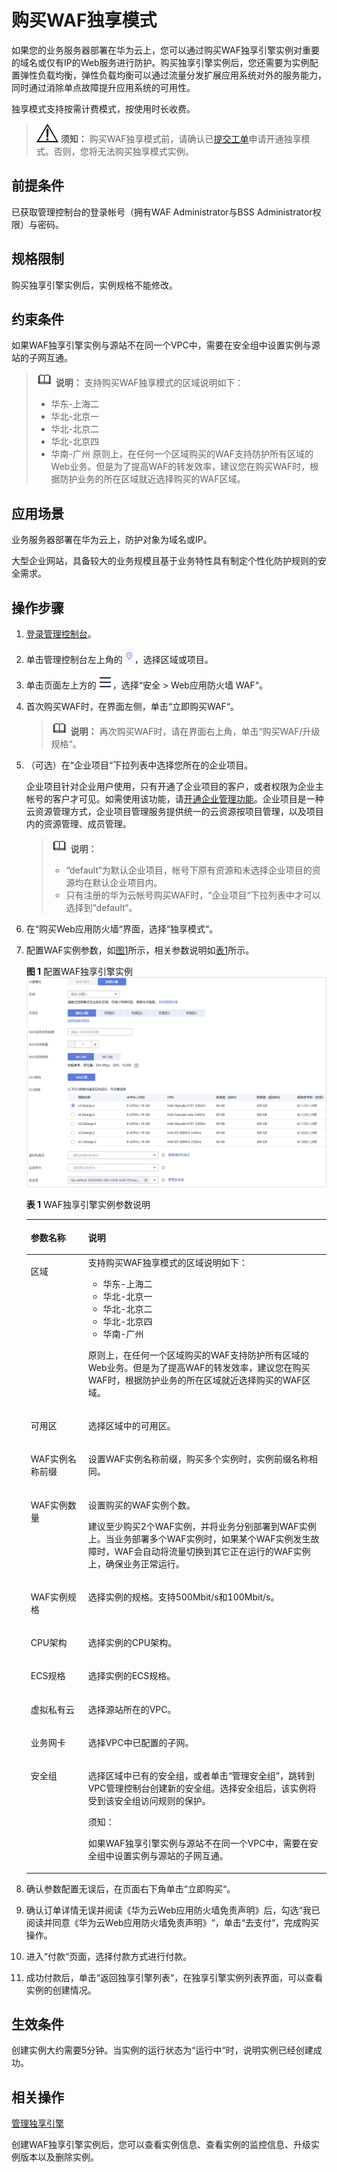 # 购买WAF独享模式<a name="waf_01_0248"></a>

如果您的业务服务器部署在华为云上，您可以通过购买WAF独享引擎实例对重要的域名或仅有IP的Web服务进行防护。购买独享引擎实例后，您还需要为实例配置弹性负载均衡，弹性负载均衡可以通过流量分发扩展应用系统对外的服务能力，同时通过消除单点故障提升应用系统的可用性。

独享模式支持按需计费模式，按使用时长收费。

>![](public_sys-resources/icon-notice.gif) **须知：** 
>购买WAF独享模式前，请确认已[提交工单](https://support.huaweicloud.com/usermanual-ticket/zh-cn_topic_0127038618.html)申请开通独享模式。否则，您将无法购买独享模式实例。

## 前提条件<a name="zh-cn_topic_0110861189_section5331623210436"></a>

已获取管理控制台的登录帐号（拥有WAF Administrator与BSS Administrator权限）与密码。

## 规格限制<a name="section13957152112182"></a>

购买独享引擎实例后，实例规格不能修改。

## 约束条件<a name="section1753081119317"></a>

如果WAF独享引擎实例与源站不在同一个VPC中，需要在安全组中设置实例与源站的子网互通。

>![](public_sys-resources/icon-note.gif) **说明：** 
>支持购买WAF独享模式的区域说明如下：
>-   华东-上海二
>-   华北-北京一
>-   华北-北京二
>-   华北-北京四
>-   华南-广州
>原则上，在任何一个区域购买的WAF支持防护所有区域的Web业务。但是为了提高WAF的转发效率，建议您在购买WAF时，根据防护业务的所在区域就近选择购买的WAF区域。

## 应用场景<a name="section1828463910329"></a>

业务服务器部署在华为云上，防护对象为域名或IP。

大型企业网站，具备较大的业务规模且基于业务特性具有制定个性化防护规则的安全需求。

## 操作步骤<a name="section107981217568"></a>

1.  [登录管理控制台](https://console.huaweicloud.com/?locale=zh-cn)。
2.  单击管理控制台左上角的![](figures/icon-region.jpg)，选择区域或项目。
3.  单击页面左上方的![](figures/icon-Service.png)，选择“安全  \>  Web应用防火墙 WAF“。
4.  首次购买WAF时，在界面左侧，单击“立即购买WAF“。

    >![](public_sys-resources/icon-note.gif) **说明：** 
    >再次购买WAF时，请在界面右上角，单击“购买WAF/升级规格“。

5.  （可选）在“企业项目“下拉列表中选择您所在的企业项目。

    企业项目针对企业用户使用，只有开通了企业项目的客户，或者权限为企业主帐号的客户才可见。如需使用该功能，请[开通企业管理功能](https://support.huaweicloud.com/usermanual-em/em_am_0008.html)。企业项目是一种云资源管理方式，企业项目管理服务提供统一的云资源按项目管理，以及项目内的资源管理、成员管理。

    >![](public_sys-resources/icon-note.gif) **说明：** 
    >-   “default“为默认企业项目，帐号下原有资源和未选择企业项目的资源均在默认企业项目内。
    >-   只有注册的华为云帐号购买WAF时，“企业项目“下拉列表中才可以选择到“default“。

6.  在“购买Web应用防火墙“界面，选择“独享模式“。
7.  配置WAF实例参数，如[图1](#zh-cn_topic_0110861189_fig5029231715163)所示，相关参数说明如[表1](#zh-cn_topic_0161005736_table4295843716304)所示。

    **图 1**  配置WAF独享引擎实例<a name="zh-cn_topic_0110861189_fig5029231715163"></a>  
    ![](figures/配置WAF独享引擎实例.png "配置WAF独享引擎实例")

    **表 1**  WAF独享引擎实例参数说明

    <a name="zh-cn_topic_0161005736_table4295843716304"></a>
    <table><thead align="left"><tr id="zh-cn_topic_0161005736_row4338993216304"><th class="cellrowborder" valign="top" width="19.139999999999997%" id="mcps1.2.3.1.1"><p id="zh-cn_topic_0161005736_p2492361616304"><a name="zh-cn_topic_0161005736_p2492361616304"></a><a name="zh-cn_topic_0161005736_p2492361616304"></a>参数名称</p>
    </th>
    <th class="cellrowborder" valign="top" width="80.86%" id="mcps1.2.3.1.2"><p id="zh-cn_topic_0161005736_p554697916304"><a name="zh-cn_topic_0161005736_p554697916304"></a><a name="zh-cn_topic_0161005736_p554697916304"></a>说明</p>
    </th>
    </tr>
    </thead>
    <tbody><tr id="row1135781814514"><td class="cellrowborder" valign="top" width="19.139999999999997%" headers="mcps1.2.3.1.1 "><p id="p17358418175111"><a name="p17358418175111"></a><a name="p17358418175111"></a>区域</p>
    </td>
    <td class="cellrowborder" valign="top" width="80.86%" headers="mcps1.2.3.1.2 "><div class="p" id="p1317112103519"><a name="p1317112103519"></a><a name="p1317112103519"></a>支持购买WAF独享模式的区域说明如下：<a name="ul1014432613519"></a><a name="ul1014432613519"></a><ul id="ul1014432613519"><li>华东-上海二</li><li>华北-北京一</li><li>华北-北京二</li><li>华北-北京四</li><li>华南-广州</li></ul>
    </div>
    <p id="p378413583591"><a name="p378413583591"></a><a name="p378413583591"></a>原则上，在任何一个区域购买的WAF支持防护所有区域的Web业务。但是为了提高WAF的转发效率，建议您在购买WAF时，根据防护业务的所在区域就近选择购买的WAF区域。</p>
    </td>
    </tr>
    <tr id="row16462181515576"><td class="cellrowborder" valign="top" width="19.139999999999997%" headers="mcps1.2.3.1.1 "><p id="p1446316152570"><a name="p1446316152570"></a><a name="p1446316152570"></a>可用区</p>
    </td>
    <td class="cellrowborder" valign="top" width="80.86%" headers="mcps1.2.3.1.2 "><p id="p34631315145718"><a name="p34631315145718"></a><a name="p34631315145718"></a>选择区域中的可用区。</p>
    </td>
    </tr>
    <tr id="zh-cn_topic_0161005736_row3896937416304"><td class="cellrowborder" valign="top" width="19.139999999999997%" headers="mcps1.2.3.1.1 "><p id="zh-cn_topic_0161005736_p43233810163143"><a name="zh-cn_topic_0161005736_p43233810163143"></a><a name="zh-cn_topic_0161005736_p43233810163143"></a>WAF实例名称前缀</p>
    </td>
    <td class="cellrowborder" valign="top" width="80.86%" headers="mcps1.2.3.1.2 "><p id="p12396184383010"><a name="p12396184383010"></a><a name="p12396184383010"></a>设置WAF实例名称前缀，购买多个实例时，实例前缀名称相同。</p>
    </td>
    </tr>
    <tr id="zh-cn_topic_0161005736_row1319658616304"><td class="cellrowborder" valign="top" width="19.139999999999997%" headers="mcps1.2.3.1.1 "><p id="zh-cn_topic_0161005736_p12055799163143"><a name="zh-cn_topic_0161005736_p12055799163143"></a><a name="zh-cn_topic_0161005736_p12055799163143"></a>WAF实例数量</p>
    </td>
    <td class="cellrowborder" valign="top" width="80.86%" headers="mcps1.2.3.1.2 "><p id="p51329357300"><a name="p51329357300"></a><a name="p51329357300"></a>设置购买的WAF实例个数。</p>
    <p id="p597719211531"><a name="p597719211531"></a><a name="p597719211531"></a>建议至少购买2个WAF实例，并将业务分别部署到WAF实例上。当业务部署多个WAF实例时，如果某个WAF实例发生故障时，WAF会自动将流量切换到其它正在运行的WAF实例上，确保业务正常运行。</p>
    </td>
    </tr>
    <tr id="zh-cn_topic_0161005736_row16837105815489"><td class="cellrowborder" valign="top" width="19.139999999999997%" headers="mcps1.2.3.1.1 "><p id="zh-cn_topic_0161005736_p29202425163143"><a name="zh-cn_topic_0161005736_p29202425163143"></a><a name="zh-cn_topic_0161005736_p29202425163143"></a>WAF实例规格</p>
    </td>
    <td class="cellrowborder" valign="top" width="80.86%" headers="mcps1.2.3.1.2 "><p id="p958111582086"><a name="p958111582086"></a><a name="p958111582086"></a>选择实例的规格。支持500Mbit/s和100Mbit/s。</p>
    </td>
    </tr>
    <tr id="row68111281274"><td class="cellrowborder" valign="top" width="19.139999999999997%" headers="mcps1.2.3.1.1 "><p id="p5811828871"><a name="p5811828871"></a><a name="p5811828871"></a>CPU架构</p>
    </td>
    <td class="cellrowborder" valign="top" width="80.86%" headers="mcps1.2.3.1.2 "><p id="p98110281073"><a name="p98110281073"></a><a name="p98110281073"></a>选择实例的CPU架构。</p>
    </td>
    </tr>
    <tr id="row1319318472611"><td class="cellrowborder" valign="top" width="19.139999999999997%" headers="mcps1.2.3.1.1 "><p id="p7194147968"><a name="p7194147968"></a><a name="p7194147968"></a>ECS规格</p>
    </td>
    <td class="cellrowborder" valign="top" width="80.86%" headers="mcps1.2.3.1.2 "><p id="p191941347363"><a name="p191941347363"></a><a name="p191941347363"></a>选择实例的ECS规格。</p>
    </td>
    </tr>
    <tr id="row195202055162711"><td class="cellrowborder" valign="top" width="19.139999999999997%" headers="mcps1.2.3.1.1 "><p id="p45211555102711"><a name="p45211555102711"></a><a name="p45211555102711"></a>虚拟私有云</p>
    </td>
    <td class="cellrowborder" valign="top" width="80.86%" headers="mcps1.2.3.1.2 "><p id="p197501314299"><a name="p197501314299"></a><a name="p197501314299"></a>选择源站所在的VPC。</p>
    </td>
    </tr>
    <tr id="zh-cn_topic_0161005736_row2550998316304"><td class="cellrowborder" valign="top" width="19.139999999999997%" headers="mcps1.2.3.1.1 "><p id="zh-cn_topic_0161005736_p5304271416304"><a name="zh-cn_topic_0161005736_p5304271416304"></a><a name="zh-cn_topic_0161005736_p5304271416304"></a>业务网卡</p>
    </td>
    <td class="cellrowborder" valign="top" width="80.86%" headers="mcps1.2.3.1.2 "><p id="zh-cn_topic_0161005736_p6040559116304"><a name="zh-cn_topic_0161005736_p6040559116304"></a><a name="zh-cn_topic_0161005736_p6040559116304"></a>选择VPC中已配置的子网。</p>
    </td>
    </tr>
    <tr id="row1513920102816"><td class="cellrowborder" valign="top" width="19.139999999999997%" headers="mcps1.2.3.1.1 "><p id="p2013420142819"><a name="p2013420142819"></a><a name="p2013420142819"></a>安全组</p>
    </td>
    <td class="cellrowborder" valign="top" width="80.86%" headers="mcps1.2.3.1.2 "><p id="p740123717124"><a name="p740123717124"></a><a name="p740123717124"></a>选择区域中已有的安全组，或者单击<span class="uicontrol" id="uicontrol95163951615"><a name="uicontrol95163951615"></a><a name="uicontrol95163951615"></a>“管理安全组”</span>，跳转到VPC管理控制台创建新的安全组。选择安全组后，该实例将受到该安全组访问规则的保护。</p>
    <div class="notice" id="note1475493351420"><a name="note1475493351420"></a><a name="note1475493351420"></a><span class="noticetitle"> 须知： </span><div class="noticebody"><p id="p8754833121413"><a name="p8754833121413"></a><a name="p8754833121413"></a>如果WAF独享引擎实例与源站不在同一个VPC中，需要在安全组中设置实例与源站的子网互通。</p>
    </div></div>
    </td>
    </tr>
    </tbody>
    </table>

8.  确认参数配置无误后，在页面右下角单击“立即购买“。
9.  确认订单详情无误并阅读《华为云Web应用防火墙免责声明》后，勾选“我已阅读并同意《华为云Web应用防火墙免责声明》“，单击“去支付“，完成购买操作。

1.  进入“付款“页面，选择付款方式进行付款。
2.  成功付款后，单击“返回独享引擎列表“，在独享引擎实例列表界面，可以查看实例的创建情况。

## 生效条件<a name="section493711571450"></a>

创建实例大约需要5分钟。当实例的运行状态为“运行中“时，说明实例已经创建成功。

## 相关操作<a name="section16892426616"></a>

[管理独享引擎](管理独享引擎.md)

创建WAF独享引擎实例后，您可以查看实例信息、查看实例的监控信息、升级实例版本以及删除实例。

